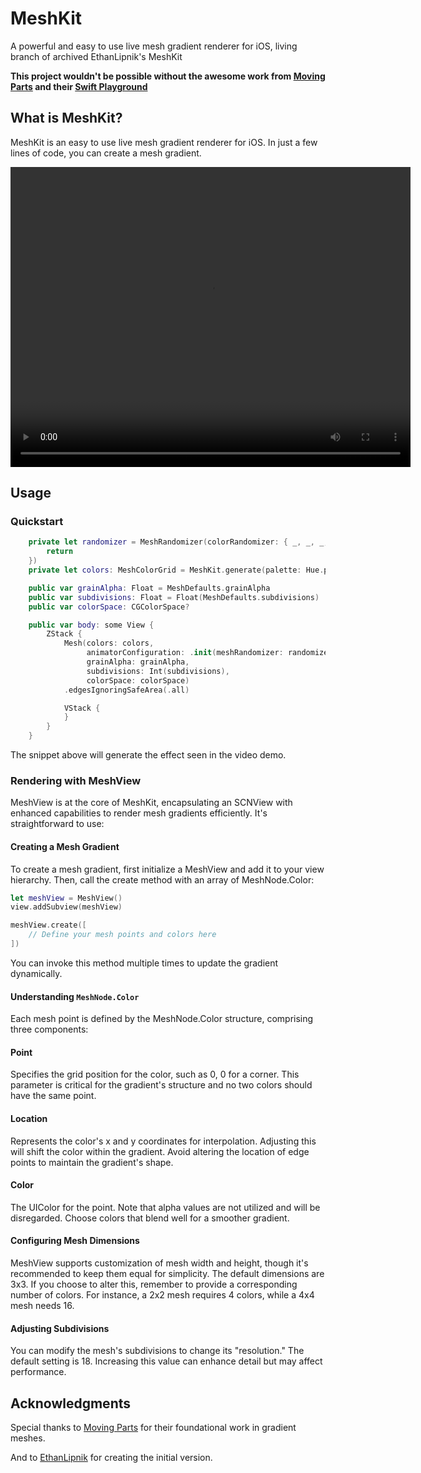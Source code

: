 # MeshKit

A powerful and easy to use live mesh gradient renderer for iOS, living branch of archived EthanLipnik's MeshKit


**This project wouldn't be possible without the awesome work from [Moving Parts](https://movingparts.io/gradient-meshes) and their [Swift Playground](https://github.com/movingparts-io/Gradient-Meshes-with-SceneKit)**

## What is MeshKit?

MeshKit is an easy to use live mesh gradient renderer for iOS. In just a few lines of code, you can create a mesh gradient.

<video width="640" height="480" controls>
    <source src="media/sample.mov" type="video/mp4">
Your browser does not support the video tag.
</video>

## Usage

### Quickstart

```swift
    private let randomizer = MeshRandomizer(colorRandomizer: { _, _, _, _, _, _ in
        return
    })
    private let colors: MeshColorGrid = MeshKit.generate(palette: Hue.purple, size: MeshSize(width: 4, height: 4))

    public var grainAlpha: Float = MeshDefaults.grainAlpha
    public var subdivisions: Float = Float(MeshDefaults.subdivisions)
    public var colorSpace: CGColorSpace?

    public var body: some View {
        ZStack {
            Mesh(colors: colors,
                 animatorConfiguration: .init(meshRandomizer: randomizer),
                 grainAlpha: grainAlpha,
                 subdivisions: Int(subdivisions),
                 colorSpace: colorSpace)
            .edgesIgnoringSafeArea(.all)

            VStack {
            }
        }
    }
```

The snippet above will generate the effect seen in the video demo.

### Rendering with MeshView
MeshView is at the core of MeshKit, encapsulating an SCNView with enhanced capabilities to render mesh gradients efficiently. It's straightforward to use:

#### Creating a Mesh Gradient
To create a mesh gradient, first initialize a MeshView and add it to your view hierarchy. Then, call the create method with an array of MeshNode.Color:

```swift
let meshView = MeshView()
view.addSubview(meshView)

meshView.create([
    // Define your mesh points and colors here
])
```

You can invoke this method multiple times to update the gradient dynamically.

#### Understanding `MeshNode.Color`
Each mesh point is defined by the MeshNode.Color structure, comprising three components:

#### Point
Specifies the grid position for the color, such as 0, 0 for a corner. This parameter is critical for the gradient's structure and no two colors should have the same point.

#### Location
Represents the color's x and y coordinates for interpolation. Adjusting this will shift the color within the gradient. Avoid altering the location of edge points to maintain the gradient's shape.

#### Color
The UIColor for the point. Note that alpha values are not utilized and will be disregarded. Choose colors that blend well for a smoother gradient.

#### Configuring Mesh Dimensions
MeshView supports customization of mesh width and height, though it's recommended to keep them equal for simplicity. The default dimensions are 3x3. If you choose to alter this, remember to provide a corresponding number of colors. For instance, a 2x2 mesh requires 4 colors, while a 4x4 mesh needs 16.

#### Adjusting Subdivisions
You can modify the mesh's subdivisions to change its "resolution." The default setting is 18. Increasing this value can enhance detail but may affect performance.

## Acknowledgments
Special thanks to [Moving Parts](https://movingparts.io/gradient-meshes) for their foundational work in gradient meshes.

And to [EthanLipnik](https://github.com/EthanLipnik/) for creating the initial version.